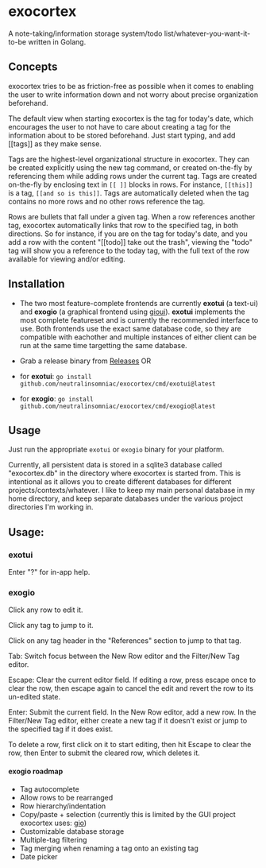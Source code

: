 # exocortex

A note-taking/information storage system/todo list/whatever-you-want-it-to-be written in Golang.

## Concepts

exocortex tries to be as friction-free as possible when it comes to enabling the user to write information down and not worry about precise organization beforehand.

The default view when starting exocortex is the tag for today's date, which encourages the user to not have to care about creating a tag for the information about to be stored beforehand. Just start typing, and add [[tags]] as they make sense.

Tags are the highest-level organizational structure in exocortex. They can be created explicitly using the new tag command, or created on-the-fly by referencing them while adding rows under the current tag. Tags are created on-the-fly by enclosing text in `[[ ]]` blocks in rows. For instance, `[[this]]` is a tag, `[[and so is this]]`. Tags are automatically deleted when the tag contains no more rows and no other rows reference the tag.

Rows are bullets that fall under a given tag. When a row references another tag, exocortex automatically links that row to the specified tag, in both directions. So for instance, if you are on the tag for today's date, and you add a row with the content "[[todo]] take out the trash", viewing the "todo" tag will show you a reference to the today tag, with the full text of the row available for viewing and/or editing.

## Installation

* The two most feature-complete frontends are currently **exotui** (a text-ui) and **exogio** (a graphical frontend using [gioui](https://gioui.org)). **exotui** implements the most complete featureset and is currently the recommended interface to use. Both frontends use the exact same database code, so they are compatible with eachother and multiple instances of either client can be run at the same time targetting the same database.

* Grab a release binary from [Releases](https://github.com/neutralinsomniac/exocortex/releases)
OR
* for **exotui**: `go install github.com/neutralinsomniac/exocortex/cmd/exotui@latest`
* for **exogio**: `go install github.com/neutralinsomniac/exocortex/cmd/exogio@latest`

## Usage

Just run the appropriate `exotui` or `exogio` binary for your platform.

Currently, all persistent data is stored in a sqlite3 database called "exocortex.db" in the directory where exocortex is started from. This is intentional as it allows you to create different databases for different projects/contexts/whatever. I like to keep my main personal database in my home directory, and keep separate databases under the various project directories I'm working in.

## Usage:

### exotui

Enter "?" for in-app help.

### exogio

Click any row to edit it.

Click any tag to jump to it.

Click on any tag header in the "References" section to jump to that tag.

Tab: Switch focus between the New Row editor and the Filter/New Tag editor.

Escape: Clear the current editor field. If editing a row, press escape once to clear the row, then escape again to cancel the edit and revert the row to its un-edited state.

Enter: Submit the current field. In the New Row editor, add a new row. In the Filter/New Tag editor, either create a new tag if it doesn't exist or jump to the specified tag if it does exist.

To delete a row, first click on it to start editing, then hit Escape to clear the row, then Enter to submit the cleared row, which deletes it.

#### exogio roadmap

- Tag autocomplete
- Allow rows to be rearranged
- Row hierarchy/indentation
- Copy/paste + selection (currently this is limited by the GUI project exocortex uses: [gio](https://gioui.org/))
- Customizable database storage
- Multiple-tag filtering
- Tag merging when renaming a tag onto an existing tag
- Date picker
